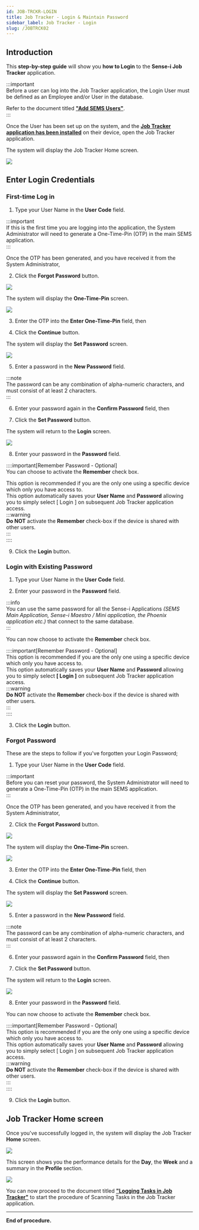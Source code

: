 ```yaml
---
id: JOB-TRCKR-LOGIN
title: Job Tracker - Login & Maintain Password
sidebar_label: Job Tracker - Login
slug: /JOBTRCK02
---
```


## Introduction  

This **step-by-step guide** will show you **how to Login** to the **Sense-i Job Tracker** application.  

:::important  
Before a user can log into the Job Tracker application, the Login User must be defined as an Employee and/or User in the database.  

Refer to the document titled **["Add SEMS Users"](https://sense-i.co/docs/CNF003)**.  
:::  

Once the User has been set up on the system, and the **[Job Tracker application has been installed](https://sense-i.co/docs/JOBTRCK01)** on their device, open the Job Tracker application.  

The system will display the Job Tracker Home screen.  

![](../static/img/docs/JOB-TRCK/image20.png)  
  
## Enter Login Credentials  

### First-time Log in  

1.  Type your User Name in the **User Code** field.  

:::important  
If this is the first time you are logging into the application, the System Administrator will need to generate a One-Time-Pin (OTP) in the main SEMS application.  
:::  

Once the OTP has been generated, and you have received it from the System Administrator,  

2. Click the **Forgot Password** button.  

![](../static/img/docs/JOB-TRCK/image21.png)  

The system will display the **One-Time-Pin** screen.  

![](../static/img/docs/JOB-TRCK/image22.png)  

3.  Enter the OTP into the **Enter One-Time-Pin** field, then  

4.  Click the **Continue** button.  

The system will display the **Set Password** screen.  

![](../static/img/docs/JOB-TRCK/image23.png)  

5.  Enter a password in the **New Password** field.  

:::note  
The password can be any combination of alpha-numeric characters, and must consist of at least 2 characters.  
:::  

6.  Enter your password again in the **Confirm Password** field, then  

7.  Click the **Set Password** button.  

The system will return to the **Login** screen.  

![](../static/img/docs/JOB-TRCK/image24.png)  

8.  Enter your password in the **Password** field.  

::::important[Remember Password - Optional]  
You can choose to activate the **Remember** check box.  

This option is recommended if you are the only one using a specific device which only you have access to.  
This option automatically saves your **User Name** and **Password** allowing you to simply select [ Login ] on subsequent Job Tracker application access.  
:::warning  
**Do NOT** activate the **Remember** check-box if the device is shared with other users.  
:::  
::::  

9.  Click the **Login** button.  

### Login with Existing Password  

1.  Type your User Name in the **User Code** field.  

2.  Enter your password in the **Password** field.  

:::info  
You can use the same password for all the Sense-i Applications _(SEMS Main Application, Sense-i Maestro / Mini application, the Phoenix application etc.)_ that connect to the same database.  
:::  

You can now choose to activate the **Remember** check box.  

::::important[Remember Password - Optional]  
This option is recommended if you are the only one using a specific device which only you have access to.  
This option automatically saves your **User Name** and **Password** allowing you to simply select **[ Login ]** on subsequent Job Tracker application access.  
:::warning  
**Do NOT** activate the **Remember** check-box if the device is shared with other users.  
:::  
::::  

3.  Click the **Login** button.  

### Forgot Password  

These are the steps to follow if you've forgotten your Login Password;  

1.  Type your User Name in the **User Code** field.  

:::important  
Before you can reset your password, the System Administrator will need to generate a One-Time-Pin (OTP) in the main SEMS application.  
:::  

Once the OTP has been generated, and you have received it from the System Administrator,  

2. Click the **Forgot Password** button.  

![](../static/img/docs/JOB-TRCK/image21.png)  

The system will display the **One-Time-Pin** screen.  

![](../static/img/docs/JOB-TRCK/image22.png)  

3.  Enter the OTP into the **Enter One-Time-Pin** field, then  

4.  Click the **Continue** button.  

The system will display the **Set Password** screen.  

![](../static/img/docs/JOB-TRCK/image23.png)  

5.  Enter a password in the **New Password** field.  

:::note  
The password can be any combination of alpha-numeric characters, and must consist of at least 2 characters.  
:::  

6.  Enter your password again in the **Confirm Password** field, then  

7.  Click the **Set Password** button.  

The system will return to the **Login** screen.  

![](../static/img/docs/JOB-TRCK/image24.png)  

8.  Enter your password in the **Password** field.  

You can now choose to activate the **Remember** check box.  

::::important[Remember Password - Optional]  
This option is recommended if you are the only one using a specific device which only you have access to.  
This option automatically saves your **User Name** and **Password** allowing you to simply select [ Login ] on subsequent Job Tracker application access.  
:::warning  
**Do NOT** activate the **Remember** check-box if the device is shared with other users.  
:::  
::::  

9.  Click the **Login** button.  

## Job Tracker Home screen  

Once you've successfully logged in, the system will display the Job Tracker **Home** screen.  

![](../static/img/docs/JOB-TRCK/image25.png)  

This screen shows you the performance details for the **Day**, the **Week** and a summary in the **Profile** section.  

![](../static/img/docs/JOB-TRCK/jt-home-01.gif)  

You can now proceed to the document titled **["Logging Tasks in Job Tracker"](https://sense-i.co/docs/JOBTRCK03)** to start the procedure of Scanning Tasks in the Job Tracker application.  
___

**End of procedure.**


